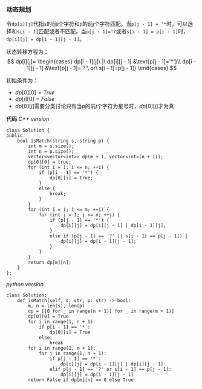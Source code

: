 ### 动态规划
令`dp[i][j]`代指`s`的前$i$个字符和`p`的前$j$个字符匹配。当`p[j - 1] = '*`时，可以选择和`s[i - 1]`匹配或者不匹配。当`p[j - 1]='?`或者`s[i - 1] = p[i - 1]`时，`dp[i][j] = dp[i - 1][j - 1]`。

状态转移方程为：
$$
dp[i][j]=
\begin{cases}
dp[i - 1][j]\ |\ dp[i][j - 1] &\text{p[j - 1]='*'}\\
dp[i - 1][j - 1] &\text{p[j - 1]='?'\ or\ s[i - 1]=p[j - 1]}
\end{cases}
$$

初始条件为：
- $dp[0][0]=True$
- $dp[i][0]=False$
- $dp[0][j]$需要分类讨论只有当$p$的前$j$个字符为星号时，$dp[0][j]$才为真

**代码**
*C++ version*
```
class Solution {
public:
    bool isMatch(string s, string p) {
        int m = s.size();
        int n = p.size();
        vector<vector<int>> dp(m + 1, vector<int>(n + 1));
        dp[0][0] = true;
        for (int i = 1; i <= n; ++i) {
            if (p[i - 1] == '*') {
                dp[0][i] = true;
            }
            else {
                break;
            }
        }
        for (int i = 1; i <= m; ++i) {
            for (int j = 1; j <= n; ++j) {
                if (p[j - 1] == '*') {
                    dp[i][j] = dp[i][j - 1] | dp[i - 1][j];
                }
                else if (p[j - 1] == '?' || s[i - 1] == p[j - 1]) {
                    dp[i][j] = dp[i - 1][j - 1];
                }
            }
        }
        return dp[m][n];
    }
};

```

*python version*
```
class Solution:
    def isMatch(self, s: str, p: str) -> bool:
        m, n = len(s), len(p)
        dp = [[0 for _ in range(n + 1)] for _ in range(m + 1)]
        dp[0][0] = True
        for i in range(1, n + 1):
            if p[i - 1] == '*':
                dp[0][i] = True
            else:
                break
        for i in range(1, m + 1):
            for j in range(1, n + 1):
                if p[j - 1] == '*':
                    dp[i][j] = dp[i - 1][j] | dp[i][j - 1]
                elif p[j - 1] == '?' or s[i - 1] == p[j - 1]:
                    dp[i][j] = dp[i - 1][j - 1]
        return False if dp[m][n] == 0 else True
```